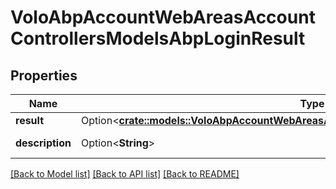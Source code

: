 # VoloAbpAccountWebAreasAccountControllersModelsAbpLoginResult

## Properties

Name | Type | Description | Notes
------------ | ------------- | ------------- | -------------
**result** | Option<[**crate::models::VoloAbpAccountWebAreasAccountControllersModelsLoginResultType**](Volo.Abp.Account.Web.Areas.Account.Controllers.Models.LoginResultType.md)> |  | [optional]
**description** | Option<**String**> |  | [optional][readonly]

[[Back to Model list]](../README.md#documentation-for-models) [[Back to API list]](../README.md#documentation-for-api-endpoints) [[Back to README]](../README.md)


